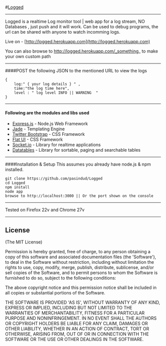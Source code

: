 #[Logged](https://github.com/pasindud/Logged)
***

Logged is a realtime Log monitor tool | web app for a log stream, NO Databases , just push  and it will work. Can be used to debug programs, the url can be shared with anyone to watch incomming logs.

Live on - [http://logged.herokuapp.com](http://logged.herokuapp.com)

You can also browse to  http://logged.herokuapp.com/_something_ to make your own custom path
***
####POST the following JSON to the mentioned URL to view the logs 

    {
        log:" { your log details } " ,
        time:"the log time here",
        level : " log level INFO || WARNING  "
    }
***
#### Following are the modules and libs used


* [Express.js](http://expressjs.com) - Node.js Web Framework
* [Jade](http://jade-lang.com/) -  Templating Engine
* [Twitter Bootstrap](http://twitter.github.com/bootstrap/) -  CSS Framework
* [Flat UI](https://github.com/designmodo/Flat-UI) -  CSS Framework
* [Socket.io](http://socket.io/) - Library for realtime applications
* [Datatables](http://datatables.net/) - Library for sortable, paging and searchable tables
***


####Installation & Setup
This assumes you already have node.js & npm installed.

```
git clone https://github.com/pasindud/Logged
cd Logged
npm install
node app
browse to http://localhost:3000 || Or the port shown on the console
```
****
Tested on Firefox 22v and Chrome 27v
***
## License

(The MIT License)

Permission is hereby granted, free of charge, to any person obtaining
a copy of this software and associated documentation files (the
'Software'), to deal in the Software without restriction, including
without limitation the rights to use, copy, modify, merge, publish,
distribute, sublicense, and/or sell copies of the Software, and to
permit persons to whom the Software is furnished to do so, subject to
the following conditions:

The above copyright notice and this permission notice shall be
included in all copies or substantial portions of the Software.

THE SOFTWARE IS PROVIDED 'AS IS', WITHOUT WARRANTY OF ANY KIND,
EXPRESS OR IMPLIED, INCLUDING BUT NOT LIMITED TO THE WARRANTIES OF
MERCHANTABILITY, FITNESS FOR A PARTICULAR PURPOSE AND NONINFRINGEMENT.
IN NO EVENT SHALL THE AUTHORS OR COPYRIGHT HOLDERS BE LIABLE FOR ANY
CLAIM, DAMAGES OR OTHER LIABILITY, WHETHER IN AN ACTION OF CONTRACT,
TORT OR OTHERWISE, ARISING FROM, OUT OF OR IN CONNECTION WITH THE
SOFTWARE OR THE USE OR OTHER DEALINGS IN THE SOFTWARE.

